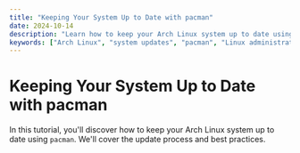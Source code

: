```yaml
---
title: "Keeping Your System Up to Date with pacman"
date: 2024-10-14
description: "Learn how to keep your Arch Linux system up to date using the pacman package manager."
keywords: ["Arch Linux", "system updates", "pacman", "Linux administration", "package management"]
---
```


# Keeping Your System Up to Date with pacman

In this tutorial, you'll discover how to keep your Arch Linux system up to date using `pacman`. We'll cover the update process and best practices.
